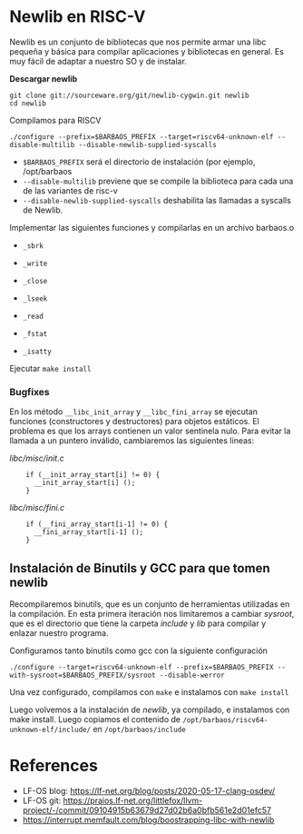 # Newlib en RISC-V

Newlib es un conjunto de bibliotecas que nos permite armar una libc pequeña y básica para compilar aplicaciones y bibliotecas en general. Es muy fácil de adaptar a nuestro SO y de instalar.

**Descargar newlib**

```
git clone git://sourceware.org/git/newlib-cygwin.git newlib
cd newlib
```

Compilamos para RISCV

```
./configure --prefix=$BARBAOS_PREFIX --target=riscv64-unknown-elf --disable-multilib --disable-newlib-supplied-syscalls
```

* `$BARBAOS_PREFIX` será el directorio de instalación (por ejemplo, /opt/barbaos
* `--disable-multilib` previene que se compile la biblioteca para cada una de las variantes de risc-v
* `--disable-newlib-supplied-syscalls` deshabilita las llamadas a syscalls de Newlib.

Implementar las siguientes funciones y compilarlas en un archivo barbaos.o

* `_sbrk`

* `_write`

* `_close`

* `_lseek`

* `_read`

* `_fstat`

* `_isatty`

Ejecutar `make install`

### Bugfixes

En los método `__libc_init_array` y `__libc_fini_array` se ejecutan funciones (constructores y destructores) para objetos estáticos.
El problema es que los arrays contienen un valor sentinela nulo. Para evitar la llamada a un puntero inválido, cambiaremos las siguientes lineas:

*libc/misc/init.c*

```
    if (__init_array_start[i] != 0) {
      __init_array_start[i] ();
    }
```

*libc/misc/fini.c*

```
    if (__fini_array_start[i-1] != 0) {
      __fini_array_start[i-1] ();
    }
```


## Instalación de Binutils y GCC para que tomen newlib

Recompilaremos binutils, que es un conjunto de herramientas utilizadas en la compilación.
En esta primera iteración nos limitaremos a cambiar *sysroot*, que es el directorio que tiene la carpeta *include* y *lib* para compilar y enlazar nuestro programa.

Configuramos tanto binutils como gcc con la siguiente configuración

```
./configure --target=riscv64-unknown-elf --prefix=$BARBAOS_PREFIX --with-sysroot=$BARBAOS_PREFIX/sysroot --disable-werror
```

Una vez configurado, compilamos con `make` e instalamos con `make install`

Luego volvemos a la instalación de *newlib*, ya compilado, e instalamos con make install. Luego copiamos el contenido de `/opt/barbaos/riscv64-unknown-elf/include/` en `/opt/barbaos/include`


# References

* LF-OS blog: https://lf-net.org/blog/posts/2020-05-17-clang-osdev/
* LF-OS git: https://praios.lf-net.org/littlefox/llvm-project/-/commit/09104915b63679d27d02b6a0bfb561e2d01efc57
* https://interrupt.memfault.com/blog/boostrapping-libc-with-newlib

